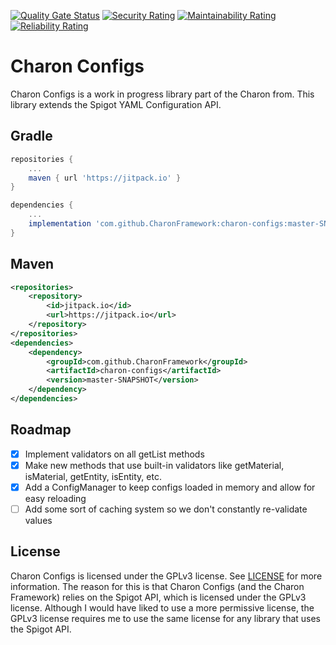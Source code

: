 [![Quality Gate Status](https://sonarcloud.io/api/project_badges/measure?project=CharonFramework_charon-configs&metric=alert_status)](https://sonarcloud.io/summary/new_code?id=CharonFramework_charon-configs) [![Security Rating](https://sonarcloud.io/api/project_badges/measure?project=CharonFramework_charon-configs&metric=security_rating)](https://sonarcloud.io/summary/new_code?id=CharonFramework_charon-configs) [![Maintainability Rating](https://sonarcloud.io/api/project_badges/measure?project=CharonFramework_charon-configs&metric=sqale_rating)](https://sonarcloud.io/summary/new_code?id=CharonFramework_charon-configs) [![Reliability Rating](https://sonarcloud.io/api/project_badges/measure?project=CharonFramework_charon-configs&metric=reliability_rating)](https://sonarcloud.io/summary/new_code?id=CharonFramework_charon-configs)

# Charon Configs
Charon Configs is a work in progress library part of the Charon from. This library extends the Spigot YAML Configuration API.

## Gradle
```groovy
repositories {
    ... 
    maven { url 'https://jitpack.io' }
}

dependencies {
    ...
    implementation 'com.github.CharonFramework:charon-configs:master-SNAPSHOT'
}
```

## Maven
```xml
<repositories>
    <repository>
        <id>jitpack.io</id>
        <url>https://jitpack.io</url>
    </repository>
</repositories>
<dependencies>
    <dependency>
        <groupId>com.github.CharonFramework</groupId>
        <artifactId>charon-configs</artifactId>
        <version>master-SNAPSHOT</version>
    </dependency>
</dependencies>
```

## Roadmap
- [x] Implement validators on all getList methods
- [x] Make new methods that use built-in validators like getMaterial, isMaterial, getEntity, isEntity, etc.
- [x] Add a ConfigManager to keep configs loaded in memory and allow for easy reloading
- [ ] Add some sort of caching system so we don't constantly re-validate values

## License
Charon Configs is licensed under the GPLv3 license. See [LICENSE](LICENSE) for more information.
The reason for this is that Charon Configs (and the Charon Framework) relies on the Spigot API, which is licensed under the GPLv3 license.
Although I would have liked to use a more permissive license, the GPLv3 license requires me to use the same license for any library that uses the Spigot API.
